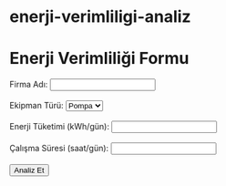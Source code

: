 # enerji-verimliligi-analiz
<!DOCTYPE html>
<html lang="tr">
<head>
  <meta charset="UTF-8">
  <title>Enerji Verimliliği Analizi</title>
</head>
<body>
  <h1>Enerji Verimliliği Formu</h1>
  <form action="/analiz" method="post">
    Firma Adı: <input type="text" name="firma"><br><br>
    Ekipman Türü: 
    <select name="ekipman">
      <option value="Pompa">Pompa</option>
      <option value="Motor">Motor</option>
      <option value="Fan">Fan</option>
    </select><br><br>
    Enerji Tüketimi (kWh/gün): <input type="number" name="kwh"><br><br>
    Çalışma Süresi (saat/gün): <input type="number" name="saat"><br><br>
    <button type="submit">Analiz Et</button>
  </form>
</body>
</html>
